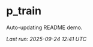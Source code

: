 # p_train

Auto-updating README demo.

<!--START_SECTION:status-->
_Last run: 2025-09-24 12:41 UTC_
<!--END_SECTION:status-->


































































































































































































































































































































































































































































































































































































































































































































































































































